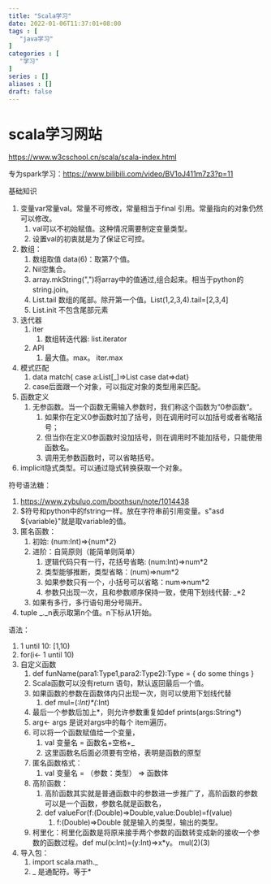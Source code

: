 ```yaml
---
title: "Scala学习"
date: 2022-01-06T11:37:01+08:00
tags : [
   "java学习"
]
categories : [
   "学习"
]
series : []
aliases : []
draft: false
---
```

# scala学习网站
https://www.w3cschool.cn/scala/scala-index.html

专为spark学习：https://www.bilibili.com/video/BV1oJ411m7z3?p=11


基础知识
1. 变量var常量val。常量不可修改，常量相当于final 引用。常量指向的对象仍然可以修改。   
   1. val可以不初始赋值。这种情况需要制定变量类型。
   2. 设置val的初衷就是为了保证它可控。
2. 数组：
   1. 数组取值 data(6)：取第7个值。
   2. Nil空集合。
   3. array.mkString(",")将array中的值通过,组合起来。相当于python的string.join。
   4. List.tail 数组的尾部。除开第一个值。List(1,2,3,4).tail=[2,3,4]
   5. List.init 不包含尾部元素
3. 迭代器
   1. iter
      1. 数组转迭代器: list.iterator
   2. API
      1. 最大值。max。 iter.max
4. 模式匹配
   1. data match{ case a:List[_]=>List case dat=>dat}
   2. case后面跟一个对象，可以指定对象的类型用来匹配。
5. 函数定义
   1. 无参函数。当一个函数无需输入参数时，我们称这个函数为“0参函数“。
      1. 如果你在定义0参函数时加了括号，则在调用时可以加括号或者省略括号；
      2. 但当你在定义0参函数时没加括号，则在调用时不能加括号，只能使用函数名。
      3. 调用无参数函数时，可以省略括号。
6. implicit隐式类型。可以通过隐式转换获取一个对象。

符号语法糖：
1. https://www.zybuluo.com/boothsun/note/1014438
2. $符号和python中的fstring一样。放在字符串前引用变量。s"asd ${variable}"就是取variable的值。
3. 匿名函数：
   1. 初始: (num:Int)=>{num*2}
   2. 进阶：自简原则（能简单则简单）
      1. 逻辑代码只有一行，花括号省略: (num:Int)=>num*2
      2. 类型能够推断，类型省略：(num)=>num*2
      3. 如果参数只有一个，小括号可以省略：num=>num*2
      4. 参数只出现一次，且和参数顺序保持一致，使用下划线代替: _*2
   3. 如果有多行，多行语句用分号隔开。
4. tuple _._n表示取第n个值。n下标从1开始。


语法：
1. 1 until 10: [1,10)
2. for(i<- 1 until 10)
3. 自定义函数
   1. def funName(para1:Type1,para2:Type2):Type = { do some things }
   2. Scala函数可以没有return 语句，默认返回最后一个值。
   3. 如果函数的参数在函数体内只出现一次，则可以使用下划线代替
      1. def mul=(_:Int)*(_:Int)
   4. 最后一个参数后加上*，则允许参数重复如def prints(args:String*)
   5. arg<- args 是说对args中的每个 item遍历。
   6. 可以将一个函数赋值给一个变量，
      1. val 变量名 = 函数名+空格+_
      2. 这里函数名后面必须要有空格，表明是函数的原型
   7. 匿名函数格式：
      1. val 变量名 = （参数：类型） => 函数体
   8. 高阶函数：
      1. 高阶函数其实就是普通函数中的参数进一步推广了，高阶函数的参数可以是一个函数，参数名就是函数名，
      2. def valueFor(f:(Double)=>Double,value:Double)=f(value)
         1. f:(Double)=>Double 就是输入的类型，输出的类型。
   9. 柯里化：柯里化函数是将原来接手两个参数的函数转变成新的接收一个参数的函数过程。def mul(x:Int)=(y:Int)=>x*y。 mul(2)(3)
4. 导入包：
   1. import scala.math._
   2. _ 是通配符。等于*